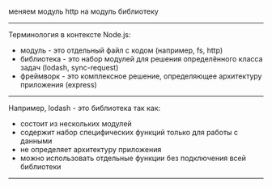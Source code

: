 #  

меняем модуль http на модуль библиотеку  

---  

Терминология в контексте Node.js:  

- модуль - это отдельный файл с кодом (например, fs, http)  
- библиотека - это набор модулей для решения определённого класса задач (lodash, sync-request)  
- фреймворк - это комплексное решение, определяющее архитектуру приложения (express)  

---  

Например, lodash - это библиотека так как:  

- состоит из нескольких модулей  
- содержит набор специфических функций только для работы с данными  
- не определяет архитектуру приложения  
- можно использовать отдельные функции без подключения всей библиотеки  

---  
